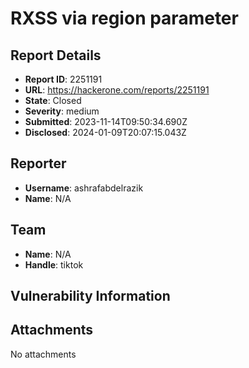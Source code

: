 # RXSS via region parameter

## Report Details
- **Report ID**: 2251191
- **URL**: https://hackerone.com/reports/2251191
- **State**: Closed
- **Severity**: medium
- **Submitted**: 2023-11-14T09:50:34.690Z
- **Disclosed**: 2024-01-09T20:07:15.043Z

## Reporter
- **Username**: ashrafabdelrazik
- **Name**: N/A

## Team
- **Name**: N/A
- **Handle**: tiktok

## Vulnerability Information


## Attachments
No attachments
